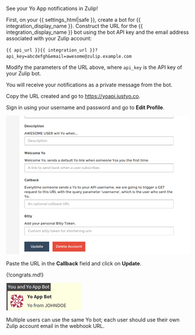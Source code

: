 See your Yo App notifications in Zulip!

First, on your {{ settings_html|safe }}, create a bot for
{{ integration_display_name }}. Construct the URL for the
{{ integration_display_name }} bot using the bot API key
and the email address associated with your Zulip account:

`{{ api_url }}{{ integration_url }}?api_key=abcdefgh&email=awesome@zulip.example.com`

Modify the parameters of the URL above, where `api_key` is the API key
of your Zulip bot.

You will receive your notifications as a private message from the bot.

Copy the URL created and go to <https://yoapi.justyo.co>.

Sign in using your username and password and go to **Edit Profile**.

![](/static/images/integrations/yo-app/001.png)

Paste the URL in the **Callback** field and click on **Update**.

{!congrats.md!}

![](/static/images/integrations/yo-app/002.png)

Multiple users can use the same Yo bot; each user should use
their own Zulip account email in the webhook URL.
